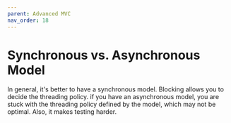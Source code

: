 ```yaml
---
parent: Advanced MVC
nav_order: 18
---
```

# Synchronous vs. Asynchronous Model

In general, it's better to have a synchronous model. Blocking allows you to decide the threading policy.
if you have an asynchronous model, you are stuck with the threading policy defined by the model,
which may not be optimal. Also, it makes testing harder.
